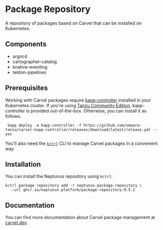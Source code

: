 # Package Repository

A repository of packages based on Carvel that can be installed on Kubernetes.

## Components

* argocd
* cartographer-catalog
* knative-eventing
* tekton-pipelines

## Prerequisites

Working with Carvel packages require [kapp-controller](https://carvel.dev/kapp-controller/) installed
in your Kubernetes cluster. If you're using [Tanzu Community Edition](https://tanzucommunityedition.io),
kapp-controller is provided out-of-the-box. Otherwise, you can install it as follows.

  ```shell
   kapp deploy -a kapp-controller -f https://github.com/vmware-tanzu/carvel-kapp-controller/releases/download/latest/release.yml --yes
   ```

You'll also need the [`kctrl`](https://carvel.dev/kapp-controller/docs/latest/install/#installing-kapp-controller-cli-kctrl)
CLI to manage Carvel packages in a convenient way.

## Installation

You can install the Neptunus repository using `kctrl`:

   ```shell
   kctrl package repository add -r neptunus-package-repository \ 
     --url ghcr.io/neptunus-platform/package-repository:0.5.2
   ```

## Documentation

You can find more documentation about Carvel package management at [carvel.dev](https://carvel.dev/kapp-controller/docs/latest/packaging/).
